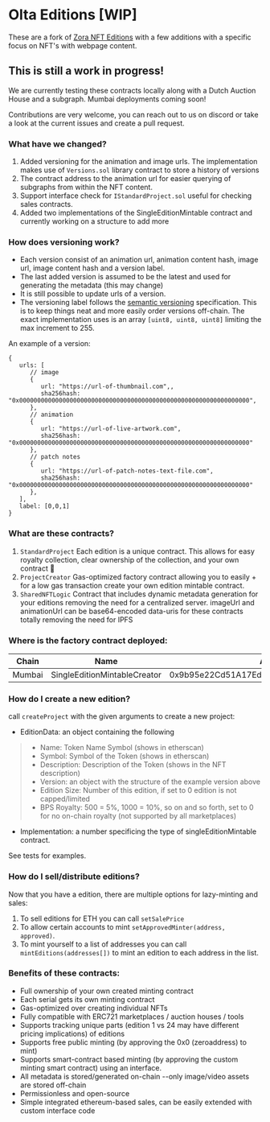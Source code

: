 # Olta Editions [WIP]

These are a fork of [Zora NFT Editions](https://github.com/ourzora/nft-editions) with a few additions with a specific focus on NFT's with webpage content.

## This is still a work in progress!
We are currently testing these contracts locally along with a Dutch Auction House and a subgraph. Mumbai deployments coming soon!

Contributions are very welcome, you can reach out to us on discord or take a look at the current issues and create a pull request.

### What have we changed?
1. Added versioning for the animation and image urls. The implementation makes use of `Versions.sol` library contract to store a history of versions
2. The contract address to the animation url for easier querying of subgraphs from within the NFT content.
3. Support interface check for `IStandardProject.sol` useful for checking sales contracts.
4. Added two implementations of the SingleEditionMintable contract and currently working on a structure to add more

### How does versioning work?
- Each version consist of an animation url, animation content hash, image url, image content hash and a version label.
- The last added version is assumed to be the latest and used for generating the metadata (this may change)
- It is still possible to update urls of a version.
- The versioning label follows the [semantic versioning](https://semver.org/) specification. This is to keep things neat and more easily order versions off-chain. The exact implementation uses is an array `[uint8, uint8, uint8]` limiting the max increment to 255.

An example of a version:
```
{
   urls: [
      // image
      {
         url: "https://url-of-thumbnail.com",,
         sha256hash: "0x0000000000000000000000000000000000000000000000000000000000000000",
      },
      // animation
      {
         url: "https://url-of-live-artwork.com",
         sha256hash: "0x0000000000000000000000000000000000000000000000000000000000000000"
      },
      // patch notes
      {
         url: "https://url-of-patch-notes-text-file.com",
         sha256hash: "0x0000000000000000000000000000000000000000000000000000000000000000"
      },
   ],
   label: [0,0,1]
}

```


### What are these contracts?
1. `StandardProject`
   Each edition is a unique contract.
   This allows for easy royalty collection, clear ownership of the collection, and your own contract 🎉
2. `ProjectCreator`
   Gas-optimized factory contract allowing you to easily + for a low gas transaction create your own edition mintable contract.
3. `SharedNFTLogic`
   Contract that includes dynamic metadata generation for your editions removing the need for a centralized server.
   imageUrl and animationUrl can be base64-encoded data-uris for these contracts totally removing the need for IPFS

### Where is the factory contract deployed:
| Chain | Name | Address |
|---|---|---|
| Mumbai | SingleEditionMintableCreator |0x9b95e22Cd51A17Eda833d5a0596a08e111F792c8 |

### How do I create a new edition?

call `createProject` with the given arguments to create a new project:

- EditionData: an object containing the following
> - Name: Token Name Symbol (shows in etherscan)
> - Symbol: Symbol of the Token (shows in etherscan)
> - Description: Description of the Token (shows in the NFT description)
> - Version: an object with the structure of the example version above
> - Edition Size: Number of this edition, if set to 0 edition is not capped/limited
> - BPS Royalty: 500 = 5%, 1000 = 10%, so on and so forth, set to 0 for no on-chain royalty (not supported by all marketplaces)
- Implementation: a number specificing the type of singleEditionMintable contract.

See tests for examples.

### How do I sell/distribute editions?

Now that you have a edition, there are multiple options for lazy-minting and sales:

1. To sell editions for ETH you can call `setSalePrice`
2. To allow certain accounts to mint `setApprovedMinter(address, approved)`.
3. To mint yourself to a list of addresses you can call `mintEditions(addresses[])` to mint an edition to each address in the list.

### Benefits of these contracts:

* Full ownership of your own created minting contract
* Each serial gets its own minting contract
* Gas-optimized over creating individual NFTs
* Fully compatible with ERC721 marketplaces / auction houses / tools
* Supports tracking unique parts (edition 1 vs 24 may have different pricing implications) of editions
* Supports free public minting (by approving the 0x0 (zeroaddress) to mint)
* Supports smart-contract based minting (by approving the custom minting smart contract) using an interface.
* All metadata is stored/generated on-chain --only image/video assets are stored off-chain
* Permissionless and open-source
* Simple integrated ethereum-based sales, can be easily extended with custom interface code
